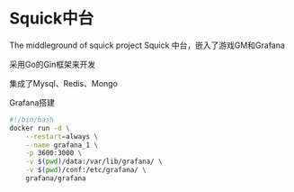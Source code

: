 # Squick中台

The middleground of squick project
Squick 中台，嵌入了游戏GM和Grafana

采用Go的Gin框架来开发

集成了Mysql、Redis、Mongo



Grafana搭建

```bash
#!/bin/bash
docker run -d \
    --restart=always \
    --name grafana_1 \
    -p 3600:3000 \
    -v $(pwd)/data:/var/lib/grafana/ \
    -v $(pwd)/conf:/etc/grafana/ \
    grafana/grafana
```

